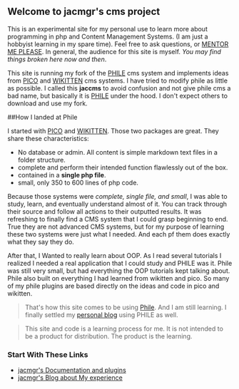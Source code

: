 <!--
Title: Welcome
Description: a flat file php cms including a blog, plugins, and documentation using phile cms
Comments: off
CommentsEntries: off
-->
## Welcome to jacmgr's cms project

[phile]: http://github.com/PhileCMS
[pico]: http://pico.dev7studios.com
[wikitten]: http://wikitten.vizuina.com/
[boltwire]: http://www.boltwire.com
This is an experimental site for my personal use to learn more about programming in php and Content Management Systems. (I am just a hobbyist learning in my spare time). Feel free to ask questions, or [MENTOR ME PLEASE](about).  In general, the audience for this site is myself. *You may find things broken here now and then*.

This site is running my fork of the [PHILE][phile] cms system and implements ideas from [PICO][pico] and [WIKITTEN][wikitten] cms systems.  I have tried to modify phile as little as possible.  I called this **jaccms** to avoid confusion and not give phile cms a bad name, but basically it is [PHILE][phile] under the hood.  I don't expect others to download and use my fork.  

##How I landed at Phile 

I started with [PICO][pico] and [WIKITTEN][wikitten]. Those two packages are great.  They share these characteristics:

* No database or admin. All content is simple markdown text files in a folder structure.
* complete and perform their intended function flawlessly out of the box.
* contained in a **single php file**.
* small, only 350 to 600 lines of php code.

Because those systems were _complete, single file, and small_, I was able to study, learn, and eventually understand almost of it. You can track through their source and follow all actions to their outputted results. It was refreshing to finally find a CMS system that I could grasp beginning to end.  True they are not advanced CMS systems, but for my purpose of learning these two systems were just what I needed. And each pf them does exactly what they say they do.  

After that, I Wanted to really learn about OOP.  As I read several tutorials I realized I needed a real application that I could study and PHILE was it.  Phile was still very small, but had everything the OOP tutorials kept talking about. Phile also built on everything I had learned from wikitten and pico.  So many of my phile plugins are based directly on the ideas and code in pico and wikitten.

> That's how this site comes to be using [Phile][phile].  And I am still learning. I finally settled my [personal blog](http://www.jhinline.com/urichip) using PHILE as well.

> This site and code is a learning process for me. It is not intended to be a product for distribution.  The product is the learning.

### Start With These Links

* [jacmgr's Documentation and plugins](docs)
* [jacmgr's Blog about My experience](posts)


